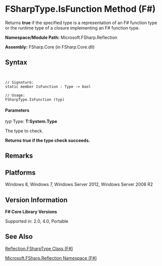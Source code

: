 # FSharpType.IsFunction Method (F#)

Returns **true** if the specified type is a representation of an F# function type or the runtime type of a closure implementing an F# function type.

**Namespace/Module Path:** Microsoft.FSharp.Reflection

**Assembly:** FSharp.Core (in FSharp.Core.dll)


## Syntax


```


// Signature:
static member IsFunction : Type -> bool

// Usage:
FSharpType.IsFunction (typ)

```



#### Parameters
*typ*
Type: **T:System.Type**


The type to check.



**Returns true if the type check succeeds.**
## Remarks

## Platforms
Windows 8, Windows 7, Windows Server 2012, Windows Server 2008 R2


## Version Information
**F# Core Library Versions**

Supported in: 2.0, 4.0, Portable




## See Also
[Reflection.FSharpType Class &#40;F&#35;&#41;](Reflection.FSharpType+Class+%28FSharp%29.md)

[Microsoft.FSharp.Reflection Namespace &#40;F&#35;&#41;](Microsoft.FSharp.Reflection+Namespace+%28FSharp%29.md)

